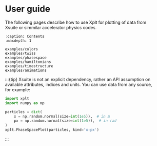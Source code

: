 
# User guide

The following pages describe how to use Xplt for plotting of data from Xsuite or simmilar accelerator physics codes.

```{toctree}
:caption: Contents
:maxdepth: 1

examples/colors
examples/twiss
examples/phasespace
examples/hamiltonians
examples/timestructure
examples/animations
```

:::{tip}
Xsuite is not an explicit dependency, rather an API assumption on available attributes, indices and units. You can use data from any source, for example:

```python
import xplt
import numpy as np

particles = dict(
    x = np.random.normal(size=int(1e5)),  # in m
    px = np.random.normal(size=int(1e5)),  # in rad
)
xplt.PhaseSpacePlot(particles, kind='x-px')
```

:::
